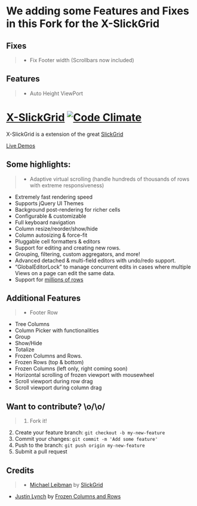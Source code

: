 # We adding some Features and Fixes in this Fork for the X-SlickGrid

## Fixes
>* Fix Footer width (Scrollbars now included)   

## Features
>* Auto Height ViewPort


# [X-SlickGrid](https://ddomingues.github.io/X-SlickGrid) [![Code Climate](https://codeclimate.com/github/ddomingues/X-SlickGrid.png)](https://codeclimate.com/github/ddomingues/X-SlickGrid)

X-SlickGrid is a extension of the great [SlickGrid](https://github.com/mleibman/SlickGrid)

[Live Demos](https://ddomingues.github.io/X-SlickGrid/liveDemo/examples/index.html)

## Some highlights:
>* Adaptive virtual scrolling (handle hundreds of thousands of rows with extreme responsiveness)
* Extremely fast rendering speed
* Supports jQuery UI Themes
* Background post-rendering for richer cells
* Configurable & customizable
* Full keyboard navigation
* Column resize/reorder/show/hide
* Column autosizing & force-fit
* Pluggable cell formatters & editors
* Support for editing and creating new rows.
* Grouping, filtering, custom aggregators, and more!
* Advanced detached & multi-field editors with undo/redo support.
* “GlobalEditorLock” to manage concurrent edits in cases where multiple Views on a page can edit the same data.
* Support for [millions of rows](http://stackoverflow.com/a/2569488/1269037)

## Additional Features

>* Footer Row
* Tree Columns
* Column Picker with functionalities
 * Group
 * Show/Hide
 * Totalize
* Frozen Columns and Rows.
 * Frozen Rows (top & bottom)
 * Frozen Columns (left only, right coming soon)
 * Horizontal scrolling of frozen viewport with mousewheel
 * Scroll viewport during row drag
 * Scroll viewport during column drag
 
## Want to contribute? \o/\o/

>1. Fork it!
2. Create your feature branch: `git checkout -b my-new-feature`
3. Commit your changes: `git commit -m 'Add some feature'`
4. Push to the branch: `git push origin my-new-feature`
5. Submit a pull request

## Credits

>* [Michael Leibman](https://github.com/mleibman) by [SlickGrid](https://github.com/mleibman/SlickGrid)
* [Justin Lynch](https://github.com/jlynch7) by [Frozen Columns and Rows](https://github.com/JLynch7/SlickGrid/tree/2.0-frozenRowsAndColumns)

